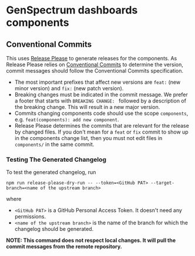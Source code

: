 # GenSpectrum dashboards components

## Conventional Commits

This uses [Release Please](https://github.com/google-github-actions/release-please-action)
to generate releases for the components.
As Release Please relies on [Conventional Commits](https://www.conventionalcommits.org/) to determine the version,
commit messages should follow the Conventional Commits specification.

* The most important prefixes that affect new versions are `feat:` (new minor version) and `fix:` (new patch version).
* Breaking changes must be indicated in the commit message.
  We prefer a footer that starts with `BREAKING CHANGE: ` followed by a description of the breaking change.
  This will result in a new major version.
* Commits changing components code should use the scope `components`, e.g. `feat(components): add new component`.
* Release Please determines the commits that are relevant for the release by changed files.
  If you don't mean for a `feat` or `fix` commit to show up in the components change list,
  then you must not edit files in `components/` in the same commit.

### Testing The Generated Changelog

To test the generated changelog, run

```shell
npm run release-please-dry-run -- --token=<GitHub PAT> --target-branch=<name of the upstream branch>
```

where
* `<GitHub PAT>` is a GitHub Personal Access Token. It doesn't need any permissions.
* `<name of the upstream branch>` is the name of the branch for which the changelog should be generated.

__NOTE: This command does not respect local changes. It will pull the commit messages from the remote repository.__

